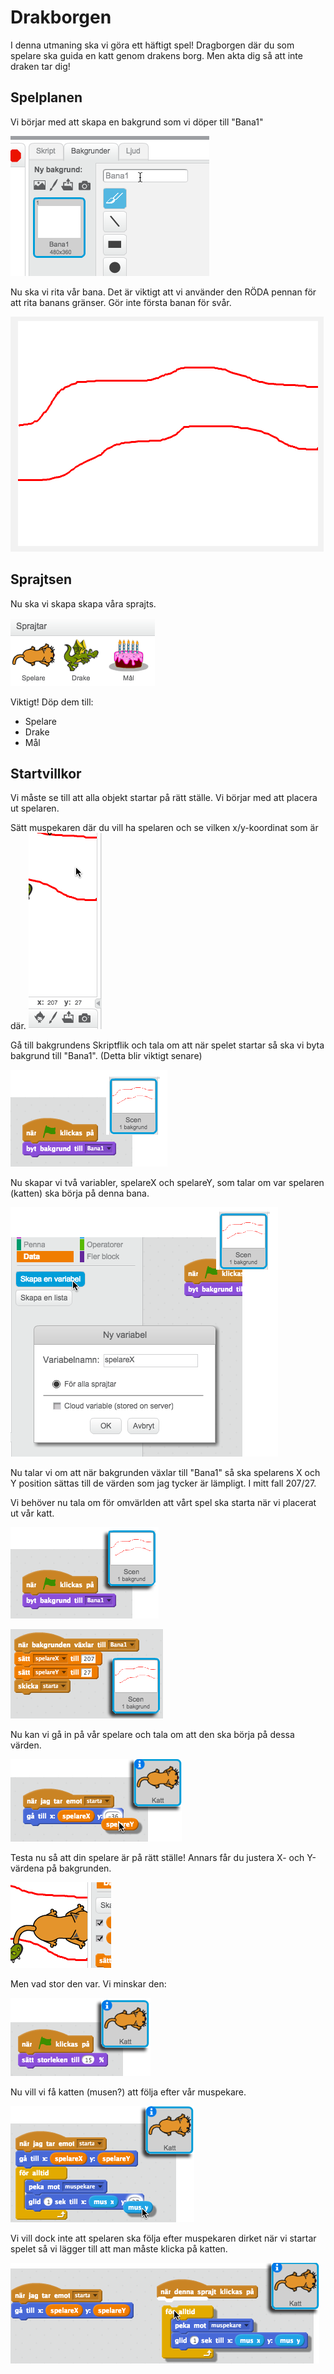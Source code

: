 # Drakborgen
I denna utmaning ska vi göra ett häftigt spel! Dragborgen där du som spelare ska guida en katt genom drakens borg. Men akta dig så att inte draken tar dig!

## Spelplanen
Vi börjar med att skapa en bakgrund som vi döper till "Bana1"

![](bilder/tutorial_drakborgen/bana1.png)

Nu ska vi rita vår bana. Det är viktigt att vi använder den RÖDA pennan för att rita banans gränser. Gör inte första banan för svår.

![](bilder/tutorial_drakborgen/bana1_design.png)

## Sprajtsen
Nu ska vi skapa skapa våra sprajts.

![](bilder/tutorial_drakborgen/sprajtar1.png)

Viktigt! Döp dem till:
* Spelare
* Drake
* Mål

## Startvillkor
Vi måste se till att alla objekt startar på rätt ställe. Vi börjar med att placera ut spelaren. 

Sätt muspekaren där du vill ha spelaren och se vilken x/y-koordinat som är där.
![](bilder/tutorial_drakborgen/spelare0.png)

Gå till bakgrundens Skriptflik och tala om att när spelet startar så ska vi byta bakgrund till "Bana1". (Detta blir viktigt senare)

![](bilder/tutorial_drakborgen/bakgrund1.png)

Nu skapar vi två variabler, spelareX och spelareY, som talar om var spelaren (katten) ska börja på denna bana.

![](bilder/tutorial_drakborgen/nyvar.png)

Nu talar vi om att när bakgrunden växlar till "Bana1" så ska spelarens X och Y position sättas till de värden som jag tycker är lämpligt. I mitt fall 207/27.

Vi behöver nu tala om för omvärlden att vårt spel ska starta när vi placerat ut vår katt.

![](bilder/tutorial_drakborgen/bakgrund2.png)

![](bilder/tutorial_drakborgen/bakgrund3.png)

Nu kan vi gå in på vår spelare och tala om att den ska börja på dessa värden.

![](bilder/tutorial_drakborgen/spelare1.png)

Testa nu så att din spelare är på rätt ställe! Annars får du justera X- och Y-värdena på bakgrunden.

![](bilder/tutorial_drakborgen/spelare2.png)

Men vad stor den var. Vi minskar den:

![](bilder/tutorial_drakborgen/spelare3.png)

Nu vill vi få katten (musen?) att följa efter vår muspekare.

![](bilder/tutorial_drakborgen/spelare4.png)

Vi vill dock inte att spelaren ska följa efter muspekaren dirket när vi startar spelet så vi lägger till att man måste klicka på katten.

![](bilder/tutorial_drakborgen/spelare5.png)



